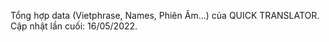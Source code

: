 Tổng hợp data (Vietphrase, Names, Phiên Âm...) của QUICK TRANSLATOR.<br />
Cập nhật lần cuối: 16/05/2022.
